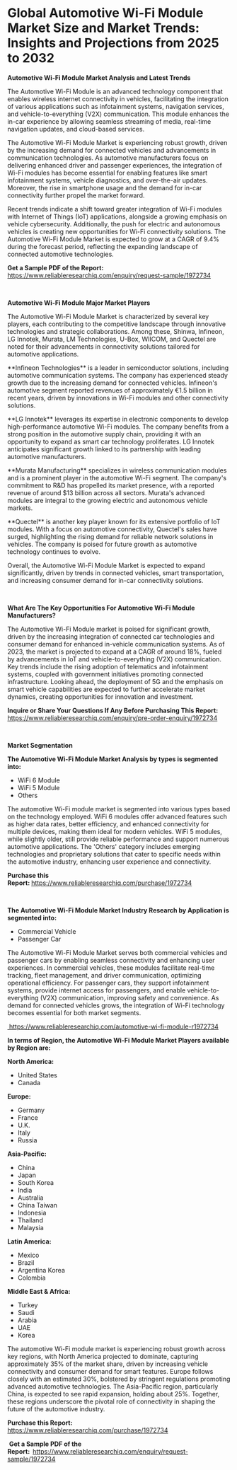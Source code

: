 <p><h1>Global Automotive Wi-Fi Module Market Size and Market Trends: Insights and Projections from 2025 to 2032</h1></p><p><strong>Automotive Wi-Fi Module Market Analysis and Latest Trends</strong></p>
<p><p>The Automotive Wi-Fi Module is an advanced technology component that enables wireless internet connectivity in vehicles, facilitating the integration of various applications such as infotainment systems, navigation services, and vehicle-to-everything (V2X) communication. This module enhances the in-car experience by allowing seamless streaming of media, real-time navigation updates, and cloud-based services. </p><p>The Automotive Wi-Fi Module Market is experiencing robust growth, driven by the increasing demand for connected vehicles and advancements in communication technologies. As automotive manufacturers focus on delivering enhanced driver and passenger experiences, the integration of Wi-Fi modules has become essential for enabling features like smart infotainment systems, vehicle diagnostics, and over-the-air updates. Moreover, the rise in smartphone usage and the demand for in-car connectivity further propel the market forward.</p><p>Recent trends indicate a shift toward greater integration of Wi-Fi modules with Internet of Things (IoT) applications, alongside a growing emphasis on vehicle cybersecurity. Additionally, the push for electric and autonomous vehicles is creating new opportunities for Wi-Fi connectivity solutions. The Automotive Wi-Fi Module Market is expected to grow at a CAGR of 9.4% during the forecast period, reflecting the expanding landscape of connected automotive technologies.</p></p>
<p><strong>Get a Sample PDF of the Report:&nbsp;</strong> <a href="https://www.reliableresearchiq.com/enquiry/request-sample/1972734?utm_campaign=1170&utm_medium=2&utm_source=Github&utm_content=ia&utm_term=15042025&utm_id=automotive-wi-fi-module">https://www.reliableresearchiq.com/enquiry/request-sample/1972734</a></p>
<p>&nbsp;</p>
<p><strong>Automotive Wi-Fi Module Major Market Players</strong></p>
<p><p>The Automotive Wi-Fi Module Market is characterized by several key players, each contributing to the competitive landscape through innovative technologies and strategic collaborations. Among these, Shinwa, Infineon, LG Innotek, Murata, LM Technologies, U-Box, WIICOM, and Quectel are noted for their advancements in connectivity solutions tailored for automotive applications.</p><p>**Infineon Technologies** is a leader in semiconductor solutions, including automotive communication systems. The company has experienced steady growth due to the increasing demand for connected vehicles. Infineon's automotive segment reported revenues of approximately €1.5 billion in recent years, driven by innovations in Wi-Fi modules and other connectivity solutions.</p><p>**LG Innotek** leverages its expertise in electronic components to develop high-performance automotive Wi-Fi modules. The company benefits from a strong position in the automotive supply chain, providing it with an opportunity to expand as smart car technology proliferates. LG Innotek anticipates significant growth linked to its partnership with leading automotive manufacturers.</p><p>**Murata Manufacturing** specializes in wireless communication modules and is a prominent player in the automotive Wi-Fi segment. The company's commitment to R&D has propelled its market presence, with a reported revenue of around $13 billion across all sectors. Murata's advanced modules are integral to the growing electric and autonomous vehicle markets.</p><p>**Quectel** is another key player known for its extensive portfolio of IoT modules. With a focus on automotive connectivity, Quectel's sales have surged, highlighting the rising demand for reliable network solutions in vehicles. The company is poised for future growth as automotive technology continues to evolve.</p><p>Overall, the Automotive Wi-Fi Module Market is expected to expand significantly, driven by trends in connected vehicles, smart transportation, and increasing consumer demand for in-car connectivity solutions.</p></p>
<p>&nbsp;</p>
<p><strong>What Are The Key Opportunities For Automotive Wi-Fi Module Manufacturers?</strong></p>
<p><p>The Automotive Wi-Fi Module market is poised for significant growth, driven by the increasing integration of connected car technologies and consumer demand for enhanced in-vehicle communication systems. As of 2023, the market is projected to expand at a CAGR of around 18%, fueled by advancements in IoT and vehicle-to-everything (V2X) communication. Key trends include the rising adoption of telematics and infotainment systems, coupled with government initiatives promoting connected infrastructure. Looking ahead, the deployment of 5G and the emphasis on smart vehicle capabilities are expected to further accelerate market dynamics, creating opportunities for innovation and investment.</p></p>
<p><strong>Inquire or Share Your Questions If Any Before Purchasing This Report:</strong> <a href="https://www.reliableresearchiq.com/enquiry/pre-order-enquiry/1972734?utm_campaign=1170&utm_medium=2&utm_source=Github&utm_content=ia&utm_term=15042025&utm_id=automotive-wi-fi-module">https://www.reliableresearchiq.com/enquiry/pre-order-enquiry/1972734</a></p>
<p>&nbsp;</p>
<p><strong>Market Segmentation</strong></p>
<p><strong>The Automotive Wi-Fi Module Market Analysis by types is segmented into:</strong></p>
<p><ul><li>WiFi 6 Module</li><li>WiFi 5 Module</li><li>Others</li></ul></p>
<p><p>The automotive Wi-Fi module market is segmented into various types based on the technology employed. WiFi 6 modules offer advanced features such as higher data rates, better efficiency, and enhanced connectivity for multiple devices, making them ideal for modern vehicles. WiFi 5 modules, while slightly older, still provide reliable performance and support numerous automotive applications. The 'Others' category includes emerging technologies and proprietary solutions that cater to specific needs within the automotive industry, enhancing user experience and connectivity.</p></p>
<p><strong>Purchase this Report:&nbsp;</strong><a href="https://www.reliableresearchiq.com/purchase/1972734?utm_campaign=1170&utm_medium=2&utm_source=Github&utm_content=ia&utm_term=15042025&utm_id=automotive-wi-fi-module">https://www.reliableresearchiq.com/purchase/1972734</a></p>
<p>&nbsp;</p>
<p><strong>The Automotive Wi-Fi Module Market Industry Research by Application is segmented into:</strong></p>
<p><ul><li>Commercial Vehicle</li><li>Passenger Car</li></ul></p>
<p><p>The Automotive Wi-Fi Module Market serves both commercial vehicles and passenger cars by enabling seamless connectivity and enhancing user experiences. In commercial vehicles, these modules facilitate real-time tracking, fleet management, and driver communication, optimizing operational efficiency. For passenger cars, they support infotainment systems, provide internet access for passengers, and enable vehicle-to-everything (V2X) communication, improving safety and convenience. As demand for connected vehicles grows, the integration of Wi-Fi technology becomes essential for both market segments.</p></p>
<p><a href="https://www.reliableresearchiq.com/automotive-wi-fi-module-r1972734?utm_campaign=1170&utm_medium=2&utm_source=Github&utm_content=ia&utm_term=15042025&utm_id=automotive-wi-fi-module">&nbsp;https://www.reliableresearchiq.com/automotive-wi-fi-module-r1972734</a></p>
<p><strong>In terms of Region, the Automotive Wi-Fi Module Market Players available by Region are:</strong></p>
<p>
    <p> <strong> North America: </strong>
        <ul>
            <li>United States</li>
            <li>Canada</li>
        </ul>
        </p> 
    <p> <strong> Europe: </strong>
        <ul>
            <li>Germany</li>
            <li>France</li>
            <li>U.K.</li>
            <li>Italy</li>
            <li>Russia</li>
        </ul>
        </p> 
    <p> <strong> Asia-Pacific: </strong>
        <ul>
            <li>China</li>
            <li>Japan</li>
            <li>South Korea</li>
            <li>India</li>
            <li>Australia</li>
            <li>China Taiwan</li>
            <li>Indonesia</li>
            <li>Thailand</li>
            <li>Malaysia</li>
        </ul>
        </p> 
    <p> <strong> Latin America: </strong>
        <ul>
            <li>Mexico</li>
            <li>Brazil</li>
            <li>Argentina Korea</li>
            <li>Colombia</li>
        </ul>
        </p> 
    <p> <strong> Middle East & Africa: </strong>
        <ul>
            <li>Turkey</li>
            <li>Saudi</li>
            <li>Arabia</li>
            <li>UAE</li>
            <li>Korea</li>
        </ul>
    </p>
    </p>
<p><p>The automotive Wi-Fi module market is experiencing robust growth across key regions, with North America projected to dominate, capturing approximately 35% of the market share, driven by increasing vehicle connectivity and consumer demand for smart features. Europe follows closely with an estimated 30%, bolstered by stringent regulations promoting advanced automotive technologies. The Asia-Pacific region, particularly China, is expected to see rapid expansion, holding about 25%. Together, these regions underscore the pivotal role of connectivity in shaping the future of the automotive industry.</p></p>
<p><strong>Purchase this Report: </strong><a href="https://www.reliableresearchiq.com/purchase/1972734?utm_campaign=1170&utm_medium=2&utm_source=Github&utm_content=ia&utm_term=15042025&utm_id=automotive-wi-fi-module">https://www.reliableresearchiq.com/purchase/1972734</a></p>
<p>&nbsp;<strong>Get a Sample PDF of the Report:&nbsp;&nbsp;</strong><a href="https://www.reliableresearchiq.com/enquiry/request-sample/1972734?utm_campaign=1170&utm_medium=2&utm_source=Github&utm_content=ia&utm_term=15042025&utm_id=automotive-wi-fi-module">https://www.reliableresearchiq.com/enquiry/request-sample/1972734</a></p>
<p><strong></strong></p>
<p><p></p><p></p><p></p></p>
